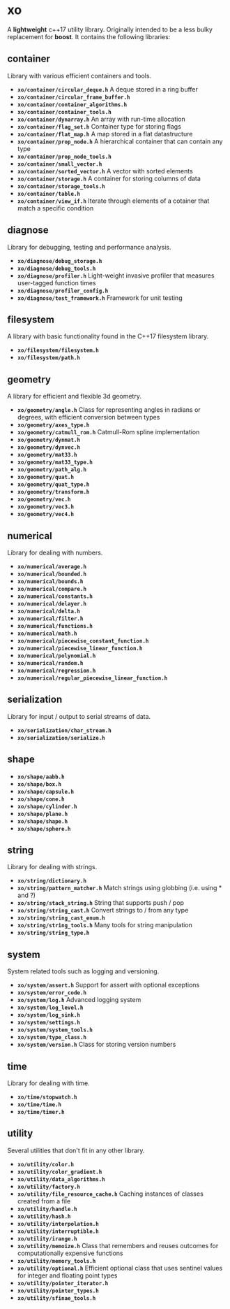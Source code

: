 # xo

A **lightweight** c++17 utility library. Originally intended to be a less bulky replacement for **boost**. It contains the following libraries:

## container
Library with various efficient containers and tools.

* **`xo/container/circular_deque.h`** A deque stored in a ring buffer
* **`xo/container/circular_frame_buffer.h`**
* **`xo/container/container_algorithms.h`**
* **`xo/container/container_tools.h`**
* **`xo/container/dynarray.h`** An array with run-time allocation
* **`xo/container/flag_set.h`** Container type for storing flags
* **`xo/container/flat_map.h`** A map stored in a flat datastructure
* **`xo/container/prop_node.h`** A hierarchical container that can contain any type
* **`xo/container/prop_node_tools.h`**
* **`xo/container/small_vector.h`**
* **`xo/container/sorted_vector.h`** A vector with sorted elements
* **`xo/container/storage.h`** A container for storing columns of data
* **`xo/container/storage_tools.h`**
* **`xo/container/table.h`**
* **`xo/container/view_if.h`** Iterate through elements of a cotainer that match a specific condition

## diagnose
Library for debugging, testing and performance analysis.

* **`xo/diagnose/debug_storage.h`**
* **`xo/diagnose/debug_tools.h`**
* **`xo/diagnose/profiler.h`** Light-weight invasive profiler that measures user-tagged function times
* **`xo/diagnose/profiler_config.h`**
* **`xo/diagnose/test_framework.h`** Framework for unit testing

## filesystem
A library with basic functionality found in the C++17 filesystem library.

* **`xo/filesystem/filesystem.h`**
* **`xo/filesystem/path.h`**

## geometry
A library for efficient and flexible 3d geometry.

* **`xo/geometry/angle.h`** Class for representing angles in radians or degrees, with efficient conversion between types
* **`xo/geometry/axes_type.h`**
* **`xo/geometry/catmull_rom.h`** Catmull-Rom spline implementation
* **`xo/geometry/dynmat.h`**
* **`xo/geometry/dynvec.h`**
* **`xo/geometry/mat33.h`**
* **`xo/geometry/mat33_type.h`**
* **`xo/geometry/path_alg.h`**
* **`xo/geometry/quat.h`**
* **`xo/geometry/quat_type.h`**
* **`xo/geometry/transform.h`**
* **`xo/geometry/vec.h`**
* **`xo/geometry/vec3.h`**
* **`xo/geometry/vec4.h`**

## numerical
Library for dealing with numbers.

* **`xo/numerical/average.h`**
* **`xo/numerical/bounded.h`**
* **`xo/numerical/bounds.h`**
* **`xo/numerical/compare.h`**
* **`xo/numerical/constants.h`**
* **`xo/numerical/delayer.h`**
* **`xo/numerical/delta.h`**
* **`xo/numerical/filter.h`**
* **`xo/numerical/functions.h`**
* **`xo/numerical/math.h`**
* **`xo/numerical/piecewise_constant_function.h`**
* **`xo/numerical/piecewise_linear_function.h`**
* **`xo/numerical/polynomial.h`**
* **`xo/numerical/random.h`**
* **`xo/numerical/regression.h`**
* **`xo/numerical/regular_piecewise_linear_function.h`**

## serialization
Library for input / output to serial streams of data.

* **`xo/serialization/char_stream.h`**
* **`xo/serialization/serialize.h`**

## shape

* **`xo/shape/aabb.h`**
* **`xo/shape/box.h`**
* **`xo/shape/capsule.h`**
* **`xo/shape/cone.h`**
* **`xo/shape/cylinder.h`**
* **`xo/shape/plane.h`**
* **`xo/shape/shape.h`**
* **`xo/shape/sphere.h`**

## string
Library for dealing with strings.

* **`xo/string/dictionary.h`**
* **`xo/string/pattern_matcher.h`** Match strings using globbing (i.e. using * and ?)
* **`xo/string/stack_string.h`** String that supports push / pop
* **`xo/string/string_cast.h`** Convert strings to / from any type
* **`xo/string/string_cast_enum.h`**
* **`xo/string/string_tools.h`** Many tools for string manipulation
* **`xo/string/string_type.h`**

## system
System related tools such as logging and versioning.

* **`xo/system/assert.h`** Support for assert with optional exceptions
* **`xo/system/error_code.h`**
* **`xo/system/log.h`** Advanced logging system
* **`xo/system/log_level.h`**
* **`xo/system/log_sink.h`**
* **`xo/system/settings.h`**
* **`xo/system/system_tools.h`**
* **`xo/system/type_class.h`**
* **`xo/system/version.h`** Class for storing version numbers

## time
Library for dealing with time.

* **`xo/time/stopwatch.h`**
* **`xo/time/time.h`**
* **`xo/time/timer.h`**

## utility
Several utilities that don't fit in any other library.

* **`xo/utility/color.h`**
* **`xo/utility/color_gradient.h`**
* **`xo/utility/data_algorithms.h`**
* **`xo/utility/factory.h`**
* **`xo/utility/file_resource_cache.h`** Caching instances of classes created from a file
* **`xo/utility/handle.h`**
* **`xo/utility/hash.h`**
* **`xo/utility/interpolation.h`**
* **`xo/utility/interruptible.h`**
* **`xo/utility/irange.h`**
* **`xo/utility/memoize.h`** Class that remembers and reuses outcomes for computationally expensive functions
* **`xo/utility/memory_tools.h`**
* **`xo/utility/optional.h`** Efficient optional class that uses sentinel values for integer and floating point types
* **`xo/utility/pointer_iterator.h`**
* **`xo/utility/pointer_types.h`**
* **`xo/utility/sfinae_tools.h`**
